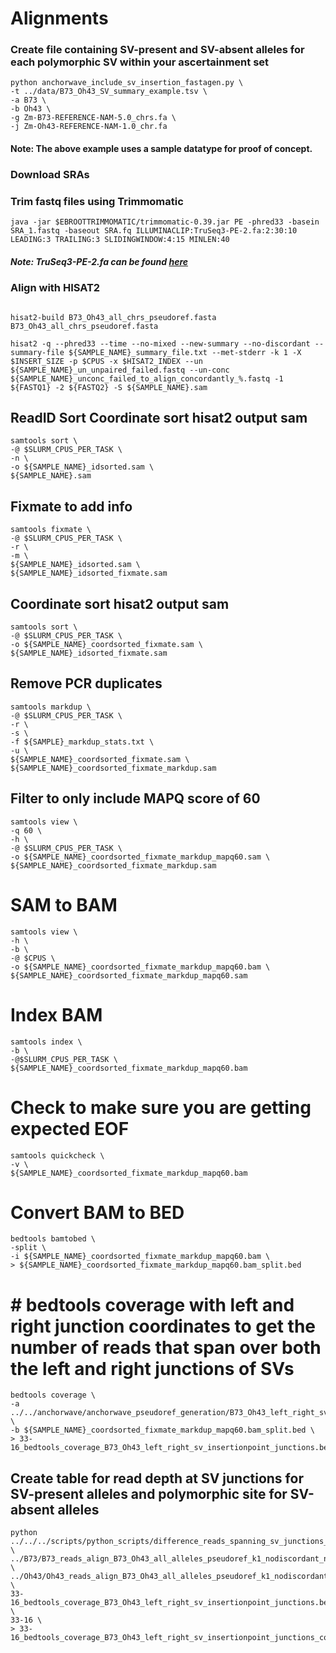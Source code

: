 # Alignments

### Create file containing SV-present and SV-absent alleles for each polymorphic SV within your ascertainment set
```
python anchorwave_include_sv_insertion_fastagen.py \
-t ../data/B73_Oh43_SV_summary_example.tsv \
-a B73 \
-b Oh43 \
-g Zm-B73-REFERENCE-NAM-5.0_chrs.fa \
-j Zm-Oh43-REFERENCE-NAM-1.0_chr.fa
```
#### Note: The above example uses a sample datatype for proof of concept.



### Download SRAs

### Trim fastq files using Trimmomatic
```
java -jar $EBROOTTRIMMOMATIC/trimmomatic-0.39.jar PE -phred33 -basein SRA_1.fastq -baseout SRA.fq ILLUMINACLIP:TruSeq3-PE-2.fa:2:30:10 LEADING:3 TRAILING:3 SLIDINGWINDOW:4:15 MINLEN:40
```
##### Note: TruSeq3-PE-2.fa can be found [here](https://github.com/timflutre/trimmomatic/blob/master/adapters/TruSeq3-PE-2.fa)

### Align with HISAT2

```

hisat2-build B73_Oh43_all_chrs_pseudoref.fasta B73_Oh43_all_chrs_pseudoref.fasta

hisat2 -q --phred33 --time --no-mixed --new-summary --no-discordant --summary-file ${SAMPLE_NAME}_summary_file.txt --met-stderr -k 1 -X $INSERT_SIZE -p $CPUS -x $HISAT2_INDEX --un ${SAMPLE_NAME}_un_unpaired_failed.fastq --un-conc ${SAMPLE_NAME}_unconc_failed_to_align_concordantly_%.fastq -1 ${FASTQ1} -2 ${FASTQ2} -S ${SAMPLE_NAME}.sam
```

## ReadID Sort Coordinate sort hisat2 output sam
```
samtools sort \
-@ $SLURM_CPUS_PER_TASK \
-n \
-o ${SAMPLE_NAME}_idsorted.sam \
${SAMPLE_NAME}.sam
```

## Fixmate to add info
```
samtools fixmate \
-@ $SLURM_CPUS_PER_TASK \
-r \
-m \
${SAMPLE_NAME}_idsorted.sam \
${SAMPLE_NAME}_idsorted_fixmate.sam
```

## Coordinate sort hisat2 output sam
```
samtools sort \
-@ $SLURM_CPUS_PER_TASK \
-o ${SAMPLE_NAME}_coordsorted_fixmate.sam \
${SAMPLE_NAME}_idsorted_fixmate.sam
```


## Remove PCR duplicates
```
samtools markdup \
-@ $SLURM_CPUS_PER_TASK \
-r \
-s \
-f ${SAMPLE}_markdup_stats.txt \
-u \
${SAMPLE_NAME}_coordsorted_fixmate.sam \
${SAMPLE_NAME}_coordsorted_fixmate_markdup.sam
```

## Filter to only include MAPQ score of 60
```
samtools view \
-q 60 \
-h \
-@ $SLURM_CPUS_PER_TASK \
-o ${SAMPLE_NAME}_coordsorted_fixmate_markdup_mapq60.sam \
${SAMPLE_NAME}_coordsorted_fixmate_markdup.sam
```
# SAM to BAM
```
samtools view \
-h \
-b \
-@ $CPUS \
-o ${SAMPLE_NAME}_coordsorted_fixmate_markdup_mapq60.bam \
${SAMPLE_NAME}_coordsorted_fixmate_markdup_mapq60.sam
```

# Index BAM
```
samtools index \
-b \
-@$SLURM_CPUS_PER_TASK \
${SAMPLE_NAME}_coordsorted_fixmate_markdup_mapq60.bam
```
# Check to make sure you are getting expected EOF
```
samtools quickcheck \
-v \
${SAMPLE_NAME}_coordsorted_fixmate_markdup_mapq60.bam
```

# Convert BAM to BED
```
bedtools bamtobed \
-split \
-i ${SAMPLE_NAME}_coordsorted_fixmate_markdup_mapq60.bam \
> ${SAMPLE_NAME}_coordsorted_fixmate_markdup_mapq60.bam_split.bed
```
# # bedtools coverage with left and right junction coordinates to get the number of reads that span over both the left and right junctions of SVs
```
bedtools coverage \
-a ../../anchorwave/anchorwave_pseudoref_generation/B73_Oh43_left_right_sv_insertionpoint_junctions.bed \
-b ${SAMPLE_NAME}_coordsorted_fixmate_markdup_mapq60.bam_split.bed \
> 33-16_bedtools_coverage_B73_Oh43_left_right_sv_insertionpoint_junctions.bed
```

## Create table for read depth at SV junctions for SV-present alleles and polymorphic site for SV-absent alleles 
```
python ../../../scripts/python_scripts/difference_reads_spanning_sv_junctions_insertion_point_NAM_genotypes_to_B73_Oh43_insertions.py \
../B73/B73_reads_align_B73_Oh43_all_alleles_pseudoref_k1_nodiscordant_normal_insert_size_coordsorted_fixmate_markdup_mapq60.bam_split_w_insertion_point.bed_bedtools_coverage_B73_Oh43_left_right_sv_insertionpoint_junctions.bed \
../Oh43/Oh43_reads_align_B73_Oh43_all_alleles_pseudoref_k1_nodiscordant_normal_insert_size_coordsorted_fixmate_markdup_mapq60.bam_split_w_insertion_point.bed_bedtools_coverage_B73_Oh43_left_right_sv_insertionpoint_junctions.bed \
33-16_bedtools_coverage_B73_Oh43_left_right_sv_insertionpoint_junctions.bed \
33-16 \
> 33-16_bedtools_coverage_B73_Oh43_left_right_sv_insertionpoint_junctions_comparison_table.bed
```
